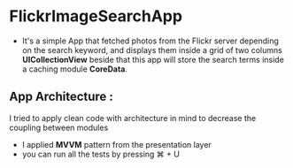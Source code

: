 # FlickrImageSearchApp

* It's a simple App that fetched photos from the Flickr server depending on the search keyword, and displays them inside a grid of two columns **UICollectionView** beside that this app will store the search terms inside a caching module **CoreData**.

## App Architecture :

I tried to apply clean code with architecture in mind to decrease the coupling between modules 

* I applied **MVVM** pattern from the presentation layer
* you can run all the tests by pressing ⌘ + U
